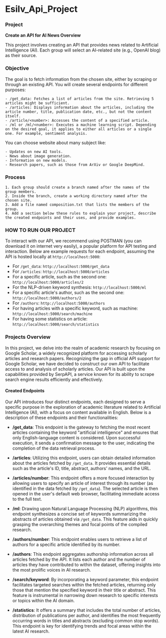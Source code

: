 # Esilv_Api_Project

### Project
**Create an API for AI News Overview**

This project involves creating an API that provides news related to Artificial Intelligence (AI). Each group will select an AI-related site (e.g., OpenAI blog) as their source.

### Objective

The goal is to fetch information from the chosen site, either by scraping or through an existing API. You will create several endpoints for different purposes:

    - /get_data: Fetches a list of articles from the site. Retrieving 5 articles might be sufficient.
    - /articles: Displays information about the articles, including the article number, title, publication date, etc., but not the content itself.
    - /article/<number>: Accesses the content of a specified article.
    - /ml or /ml/<number>: Executes a machine learning script. Depending on the desired goal, it applies to either all articles or a single one. For example, sentiment analysis.

You can choose website about many subject like:

    - Updates on new AI tools.
    - News about image generation.
    - Information on new models.
    - Research papers, such as those from ArXiv or Google DeepMind.

### Process

    1. Each group should create a branch named after the names of the group members.
    2. Inside the branch, create a working directory named after the chosen site.
    3. Add a file named composition.txt that lists the members of the group.
    4. Add a section below these rules to explain your project, describe the created endpoints and their uses, and provide examples.


### HOW TO RUN OUR PROJECT

To interact with our API, we recommend using POSTMAN (you can download it on internet very easily), a popular platform for API testing and interaction. Below are example requests for each endpoint, assuming the API is hosted locally at `http://localhost:5000`:

- For `/get_data`: `http://localhost:5000/get_data`
- For `/articles`: `http://localhost:5000/articles`
- For a specific article, such as the second one: `http://localhost:5000/articles/2`
- For the NLP-driven keyword synthesis: `http://localhost:5000/ml`
- For a specific article's author, such as the second one: `http://localhost:5000/authors/2`
- For `/authors`: `http://localhost:5000/authors`
- For having articles with a specific keyword, such as machine: `http://localhost:5000/search/machine`
- For having some statistics on article: `http://localhost:5000/search/statistics`

### Projects Overview

In this project, we delve into the realm of academic research by focusing on Google Scholar, a widely recognized platform for accessing scholarly articles and research papers. Recognizing the gap in official API support for Google Scholar, we have decided to construct our own API to facilitate access to and analysis of scholarly articles. Our API is built upon the capabilities provided by SerpAPI, a service known for its ability to scrape search engine results efficiently and effectively.

#### Created Endpoints

Our API introduces four distinct endpoints, each designed to serve a specific purpose in the exploration of academic literature related to Artificial Intelligence (AI), with a focus on content available in English. Below is a description of these endpoints and their functionalities:

- **/get_data**: This endpoint is the gateway to fetching the most recent articles containing the keyword "artificial intelligence" and ensures that only English-language content is considered. Upon successful execution, it sends a confirmation message to the user, indicating the completion of the data retrieval process.

- **/articles**: Utilizing this endpoint, users can obtain detailed information about the articles fetched by `/get_data`. It provides essential details such as the article's ID, title, abstract, authors' names, and the URL.

- **/articles/number**: This endpoint offers a more focused interaction by allowing users to specify an article of interest through its number (as identified in the data fetched by `/get_data`). The selected article is then opened in the user's default web browser, facilitating immediate access to the full text.

- **/ml**: Drawing upon Natural Language Processing (NLP) algorithms, this endpoint synthesizes a concise set of keywords summarizing the abstracts of articles obtained via `/get_data`. This feature aids in quickly grasping the overarching themes and focal points of the compiled research.

- **/authors/number**: This endpoint enables users to retrieve a list of authors for a specific article identified by its number.

- **/authors**: This endpoint aggregates authorship information across all articles fetched by the API. It lists each author and the number of articles they have contributed to within the dataset, offering insights into the most prolific voices in AI research.

- **/search/keyword**: By incorporating a keyword parameter, this endpoint facilitates targeted searches within the fetched articles, returning only those that mention the specified keyword in their title or abstract. This feature is instrumental in narrowing down research to specific interests or topics within the AI domain.

- **/statistics**: It offers a summary that includes the total number of articles, distribution of publications per author, and identifies the most frequently occurring words in titles and abstracts (excluding common stop words). This endpoint is key for identifying trends and focal areas within the latest AI research.






